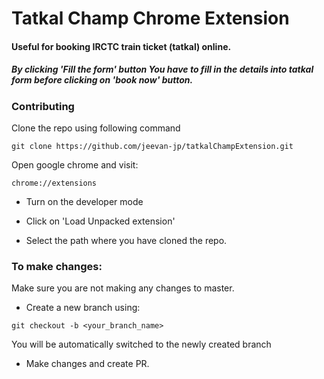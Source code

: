 # Tatkal Champ Chrome Extension
#### Useful for booking IRCTC train ticket (tatkal) online.
##### By clicking 'Fill the form' button You have to fill in the details into tatkal form before clicking on 'book now' button.

### Contributing

Clone the repo using following command
```
git clone https://github.com/jeevan-jp/tatkalChampExtension.git
```
Open google chrome and visit:
```
chrome://extensions
```
 * Turn on the developer mode

 * Click on 'Load Unpacked extension'

 * Select the path where you have cloned the repo.

 ### To make changes:

 Make sure you are not making any changes to master.

 * Create a new branch using:
 ```
 git checkout -b <your_branch_name>
 ```
 You will be automatically switched to the newly created branch

 * Make changes and create PR.
